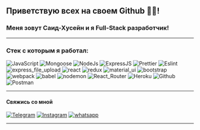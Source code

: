 ## Приветствую всех на своем Github 👋🏽! 
### Меня зовут Саид-Хусейн и я Full-Stack разработчик! 
---


### Стек с которым я работал:

![JavaScript](https://img.shields.io/badge/JavaScript-111111?style=for-the-badge&logo=JavaScript)
![Mongoose](https://img.shields.io/badge/Mongoose-111111?style=for-the-badge&logo=MongoDB)
![NodeJs](https://img.shields.io/badge/NodeJs-111111?style=for-the-badge&logo=Node.js)
![ExpressJS](https://img.shields.io/badge/ExpressJS-111111?style=for-the-badge&logo=Express)
![Prettier](https://img.shields.io/badge/Prettier-111111?style=for-the-badge&logo=Prettier)
![Eslint](https://img.shields.io/badge/Eslint-111111?style=for-the-badge&logo=ESLint)
![express_file_upload](https://img.shields.io/badge/express_file_upload-111111?style=for-the-badge&logo=Files)
![react](https://img.shields.io/badge/react-111111?style=for-the-badge&logo=React)
![redux](https://img.shields.io/badge/redux-111111?style=for-the-badge&logo=Redux)
![material_ui](https://img.shields.io/badge/material_ui-111111?style=for-the-badge&logo=Material-UI)
![bootstrap](https://img.shields.io/badge/bootstrap-111111?style=for-the-badge&logo=Bootstrap)
![webpack](https://img.shields.io/badge/webpack-111111?style=for-the-badge&logo=Webpack)
![babel](https://img.shields.io/badge/babel-111111?style=for-the-badge&logo=Babel)
![nodemon](https://img.shields.io/badge/nodemon-111111?style=for-the-badge&logo=Nodemon)
![React_Router](https://img.shields.io/badge/React_Router-111111?style=for-the-badge&logo=ReactRouter)
![Heroku](https://img.shields.io/badge/Heroku-111111?style=for-the-badge&logo=Heroku)
![Github](https://img.shields.io/badge/Github-111111?style=for-the-badge&logo=GitHub)
![Postman](https://img.shields.io/badge/Postman-111111?style=for-the-badge&logo=Postman)

---

#### Свяжись со мной

[![Telegram](https://img.shields.io/badge/Telegram-111111?style=for-the-badge&logo=telegram)](https://t.me/marshoa)
[![Instagram](https://img.shields.io/badge/Instagram-111111?style=for-the-badge&logo=instagram)](https://www.instagram.com/sohranimoydom/)
[![whatsapp](https://img.shields.io/badge/whatsapp-111111?style=for-the-badge&logo=whatsapp)]((https://wa.me/79234341527))

---




